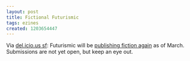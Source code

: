 ```yaml
---
layout: post
title: Fictional Futurismic
tags: ezines
created: 1203654447
---
```

Via [del.icio.us sf](http://www.mcdemarco.net/aggregator/sources/24):  Futurismic will  be [publishing fiction again](http://futurismic.com/2008/02/11/fiction-returns-to-futurismic-in-march/) as of March.  Submissions are not yet open, but keep an eye out.
